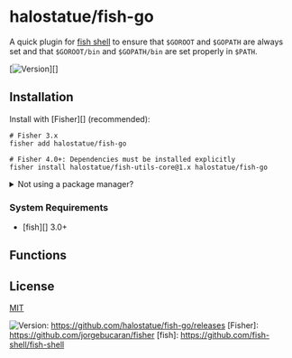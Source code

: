# halostatue/fish-go

A quick plugin for [fish shell][] to ensure that `$GOROOT` and `$GOPATH` are
always set and that `$GOROOT/bin` and `$GOPATH/bin` are set properly in
`$PATH`.

[![Version][]][]

## Installation

Install with [Fisher][] (recommended):

```fish
# Fisher 3.x
fisher add halostatue/fish-go

# Fisher 4.0+: Dependencies must be installed explicitly
fisher install halostatue/fish-utils-core@1.x halostatue/fish-go
```

<details>
<summary>Not using a package manager?</summary>

---

Copy `conf.d/*.fish` to your fish configuration directory preserving the
directory structure.
</details>

### System Requirements

- [fish][] 3.0+

## Functions

## License

[MIT](LICENCE.md)

[fish shell]: https://fishshell.com "friendly interactive shell"
[Version]: https://img.shields.io/github/tag/halostatue/fish-go.svg?label=Version
![Version][]: https://github.com/halostatue/fish-go/releases
[Fisher]: https://github.com/jorgebucaran/fisher
[fish]: https://github.com/fish-shell/fish-shell
